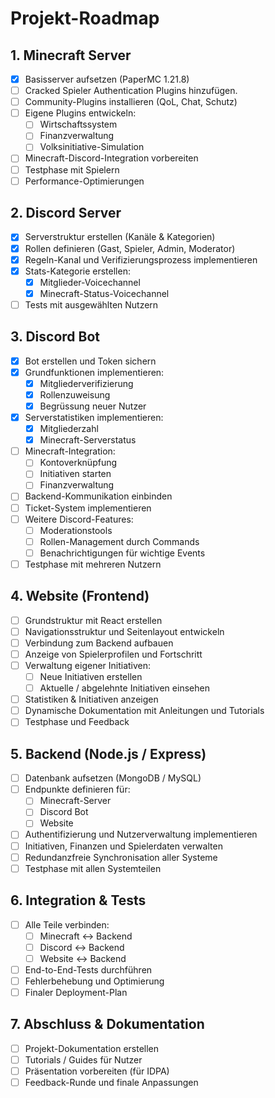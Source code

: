 # Projekt-Roadmap

## 1. Minecraft Server
- [x] Basisserver aufsetzen (PaperMC 1.21.8)
- [ ] Cracked Spieler Authentication Plugins hinzufügen.
- [ ] Community-Plugins installieren (QoL, Chat, Schutz)
- [ ] Eigene Plugins entwickeln:
  - [ ] Wirtschaftssystem
  - [ ] Finanzverwaltung
  - [ ] Volksinitiative-Simulation
- [ ] Minecraft-Discord-Integration vorbereiten
- [ ] Testphase mit Spielern
- [ ] Performance-Optimierungen

## 2. Discord Server
- [x] Serverstruktur erstellen (Kanäle & Kategorien)
- [x] Rollen definieren (Gast, Spieler, Admin, Moderator)
- [x] Regeln-Kanal und Verifizierungsprozess implementieren
- [x] Stats-Kategorie erstellen:
  - [x] Mitglieder-Voicechannel
  - [x] Minecraft-Status-Voicechannel
- [ ] Tests mit ausgewählten Nutzern

## 3. Discord Bot
- [x] Bot erstellen und Token sichern
- [x] Grundfunktionen implementieren:
  - [x] Mitgliederverifizierung
  - [x] Rollenzuweisung
  - [x] Begrüssung neuer Nutzer
- [x] Serverstatistiken implementieren:
  - [x] Mitgliederzahl
  - [x] Minecraft-Serverstatus
- [ ] Minecraft-Integration:
  - [ ] Kontoverknüpfung
  - [ ] Initiativen starten
  - [ ] Finanzverwaltung
- [ ] Backend-Kommunikation einbinden
- [ ] Ticket-System implementieren
- [ ] Weitere Discord-Features:
  - [ ] Moderationstools
  - [ ] Rollen-Management durch Commands
  - [ ] Benachrichtigungen für wichtige Events
- [ ] Testphase mit mehreren Nutzern

## 4. Website (Frontend)
- [ ] Grundstruktur mit React erstellen
- [ ] Navigationsstruktur und Seitenlayout entwickeln
- [ ] Verbindung zum Backend aufbauen
- [ ] Anzeige von Spielerprofilen und Fortschritt
- [ ] Verwaltung eigener Initiativen:
  - [ ] Neue Initiativen erstellen
  - [ ] Aktuelle / abgelehnte Initiativen einsehen
- [ ] Statistiken & Initiativen anzeigen
- [ ] Dynamische Dokumentation mit Anleitungen und Tutorials
- [ ] Testphase und Feedback

## 5. Backend (Node.js / Express)
- [ ] Datenbank aufsetzen (MongoDB / MySQL)
- [ ] Endpunkte definieren für:
  - [ ] Minecraft-Server
  - [ ] Discord Bot
  - [ ] Website
- [ ] Authentifizierung und Nutzerverwaltung implementieren
- [ ] Initiativen, Finanzen und Spielerdaten verwalten
- [ ] Redundanzfreie Synchronisation aller Systeme
- [ ] Testphase mit allen Systemteilen

## 6. Integration & Tests
- [ ] Alle Teile verbinden:
  - [ ] Minecraft ↔ Backend
  - [ ] Discord ↔ Backend
  - [ ] Website ↔ Backend
- [ ] End-to-End-Tests durchführen
- [ ] Fehlerbehebung und Optimierung
- [ ] Finaler Deployment-Plan

## 7. Abschluss & Dokumentation
- [ ] Projekt-Dokumentation erstellen
- [ ] Tutorials / Guides für Nutzer
- [ ] Präsentation vorbereiten (für IDPA)
- [ ] Feedback-Runde und finale Anpassungen
